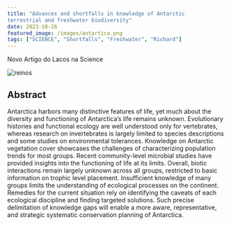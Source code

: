 ```yaml
---
title: "Advances and shortfalls in knowledge of Antarctic
terrestrial and freshwater biodiversity"
date: 2023-10-26
featured_image: /images/antartica.png
tags: ["SCIENCE", "Shortfalls", "Freshwater", "Richard"]
---
```

Novo Artigo do Lacos na Science


![reinos](/images/reinos.png "reinos")

## Abstract

Antarctica harbors many distinctive features of life, yet much about the diversity and functioning of Antarctica’s life remains unknown. Evolutionary histories and functional ecology are well understood only for vertebrates, whereas research on invertebrates is largely limited to species descriptions and some studies on environmental tolerances. Knowledge on Antarctic vegetation cover showcases the challenges of characterizing population trends for most groups. Recent community-level microbial studies have provided insights into the functioning of life at its limits. Overall, biotic interactions remain largely unknown across all groups, restricted to basic information on trophic level placement. Insufficient knowledge of many groups limits the understanding of ecological processes on the continent. Remedies for the current situation rely on identifying the caveats of each ecological discipline and finding targeted solutions. Such precise delimitation of knowledge gaps will enable a more aware, representative, and strategic systematic conservation planning of Antarctica.
